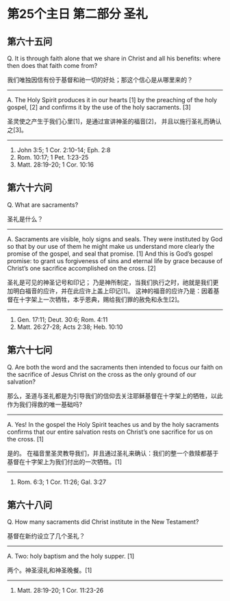 # 第25个主日 第二部分 圣礼

## 第六十五问

Q. It is through faith alone
that we share in Christ and all his benefits:
where then does that faith come from?

我们唯独因信有份于基督和祂一切的好处；那这个信心是从哪里来的？

---

A. The Holy Spirit produces it in our hearts [1]
by the preaching of the holy gospel, [2]
and confirms it by the use of the holy sacraments. [3]

圣灵使之产生于我们心里[1]，是通过宣讲神圣的福音[2]，
并且以施行圣礼而确认之[3]。

---

1. John 3:5; 1 Cor. 2:10-14; Eph. 2:8
2. Rom. 10:17; 1 Pet. 1:23-25
3. Matt. 28:19-20; 1 Cor. 10:16

## 第六十六问

Q. What are sacraments?

圣礼是什么？

---

A. Sacraments are visible, holy signs and seals.
They were instituted by God so that
by our use of them
he might make us understand more clearly
the promise of the gospel,
and seal that promise. [1]
And this is God’s gospel promise:
to grant us forgiveness of sins and eternal life
by grace
because of Christ’s one sacrifice
accomplished on the cross. [2]

圣礼是可见的神圣记号和印记；
乃是神所制定，当我们执行之时，祂就是我们更加明白福音的应许，并在此应许上盖上印记[1]。
这神的福音的应许乃是：因着基督在十字架上一次牺牲，本乎恩典，赐给我们罪的赦免和永生[2]。

---

1. Gen. 17:11; Deut. 30:6; Rom. 4:11
2. Matt. 26:27-28; Acts 2:38; Heb. 10:10

## 第六十七问

Q. Are both the word and the sacraments then
intended to focus our faith
on the sacrifice of Jesus Christ on the cross
as the only ground of our salvation?

那么，圣道与圣礼都是为引导我们的信仰去关注耶稣基督在十字架上的牺牲，以此作为我们得救的唯一基础吗?

---

A. Yes!
In the gospel the Holy Spirit teaches us
and by the holy sacraments confirms
that our entire salvation
rests on Christ’s one sacrifice for us on the cross. [1]

是的。
在福音里圣灵教导我们，并且通过圣礼来确认：我们的整一个救赎都基于基督在十字架上为我们付出的一次牺牲。[1]

---

1. Rom. 6:3; 1 Cor. 11:26; Gal. 3:27

## 第六十八问

Q. How many sacraments did Christ institute in the New Testament?

基督在新约设立了几个圣礼？

---

A. Two: holy baptism and the holy supper. [1]

两个。神圣浸礼和神圣晚餐。[1]

---

1. Matt. 28:19-20; 1 Cor. 11:23-26